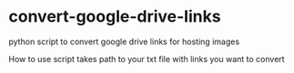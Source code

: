# convert-google-drive-links
python script to convert google drive links for  hosting images

How to use
script takes path to your txt file with links you want to convert

